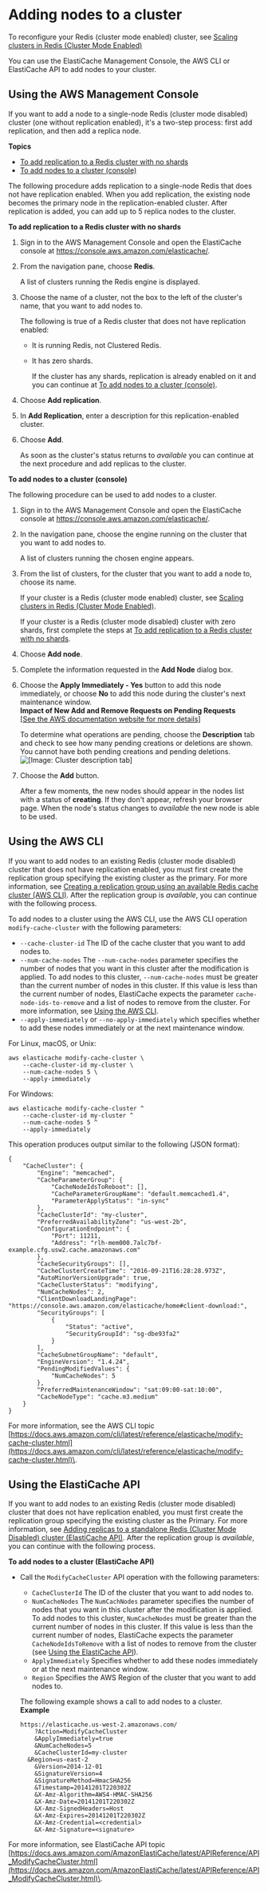 # Adding nodes to a cluster<a name="Clusters.AddNode"></a>

To reconfigure your Redis \(cluster mode enabled\) cluster, see [Scaling clusters in Redis \(Cluster Mode Enabled\)](scaling-redis-cluster-mode-enabled.md)

You can use the ElastiCache Management Console, the AWS CLI or ElastiCache API to add nodes to your cluster\.

## Using the AWS Management Console<a name="Clusters.AddNode.CON"></a>

If you want to add a node to a single\-node Redis \(cluster mode disabled\) cluster \(one without replication enabled\), it's a two\-step process: first add replication, and then add a replica node\.

**Topics**
+ [To add replication to a Redis cluster with no shards](#AddReplication.CON)
+ [To add nodes to a cluster \(console\)](#AddNode.CON)

The following procedure adds replication to a single\-node Redis that does not have replication enabled\. When you add replication, the existing node becomes the primary node in the replication\-enabled cluster\. After replication is added, you can add up to 5 replica nodes to the cluster\.<a name="AddReplication.CON"></a>

**To add replication to a Redis cluster with no shards**

1. Sign in to the AWS Management Console and open the ElastiCache console at [ https://console\.aws\.amazon\.com/elasticache/](https://console.aws.amazon.com/elasticache/)\.

1. From the navigation pane, choose **Redis**\.

   A list of clusters running the Redis engine is displayed\.

1. Choose the name of a cluster, not the box to the left of the cluster's name, that you want to add nodes to\.

   The following is true of a Redis cluster that does not have replication enabled:
   + It is running Redis, not Clustered Redis\.
   + It has zero shards\.

     If the cluster has any shards, replication is already enabled on it and you can continue at [To add nodes to a cluster \(console\)](#AddNode.CON)\.

1. Choose **Add replication**\.

1. In **Add Replication**, enter a description for this replication\-enabled cluster\.

1. Choose **Add**\.

   As soon as the cluster's status returns to *available* you can continue at the next procedure and add replicas to the cluster\.<a name="AddNode.CON"></a>

**To add nodes to a cluster \(console\)**

The following procedure can be used to add nodes to a cluster\.

1. Sign in to the AWS Management Console and open the ElastiCache console at [ https://console\.aws\.amazon\.com/elasticache/](https://console.aws.amazon.com/elasticache/)\.

1. In the navigation pane, choose the engine running on the cluster that you want to add nodes to\.

   A list of clusters running the chosen engine appears\.

1. From the list of clusters, for the cluster that you want to add a node to, choose its name\.

   If your cluster is a Redis \(cluster mode enabled\) cluster, see [Scaling clusters in Redis \(Cluster Mode Enabled\)](scaling-redis-cluster-mode-enabled.md)\.

   If your cluster is a Redis \(cluster mode disabled\) cluster with zero shards, first complete the steps at [To add replication to a Redis cluster with no shards](#AddReplication.CON)\.

1. Choose **Add node**\.

1. Complete the information requested in the **Add Node** dialog box\.

1. Choose the **Apply Immediately \- Yes** button to add this node immediately, or choose **No** to add this node during the cluster's next maintenance window\.  
**Impact of New Add and Remove Requests on Pending Requests**    
[\[See the AWS documentation website for more details\]](http://docs.aws.amazon.com/AmazonElastiCache/latest/red-ug/Clusters.AddNode.html)

   To determine what operations are pending, choose the **Description** tab and check to see how many pending creations or deletions are shown\. You cannot have both pending creations and pending deletions\.   
![\[Image: Cluster description tab\]](http://docs.aws.amazon.com/AmazonElastiCache/latest/red-ug/images/ModifyCacheCluster-DescriptionTab-PendActions.png)

1. Choose the **Add** button\.

    After a few moments, the new nodes should appear in the nodes list with a status of **creating**\. If they don't appear, refresh your browser page\. When the node's status changes to *available* the new node is able to be used\.

## Using the AWS CLI<a name="Clusters.AddNode.CLI"></a>

If you want to add nodes to an existing Redis \(cluster mode disabled\) cluster that does not have replication enabled, you must first create the replication group specifying the existing cluster as the primary\. For more information, see [Creating a replication group using an available Redis cache cluster \(AWS CLI\)](Replication.CreatingReplGroup.ExistingCluster.md#Replication.CreatingReplGroup.ExistingCluster.CLI)\. After the replication group is *available*, you can continue with the following process\.

To add nodes to a cluster using the AWS CLI, use the AWS CLI operation `modify-cache-cluster` with the following parameters:
+ `--cache-cluster-id` The ID of the cache cluster that you want to add nodes to\.
+ `--num-cache-nodes` The `--num-cache-nodes` parameter specifies the number of nodes that you want in this cluster after the modification is applied\. To add nodes to this cluster, `--num-cache-nodes` must be greater than the current number of nodes in this cluster\. If this value is less than the current number of nodes, ElastiCache expects the parameter `cache-node-ids-to-remove` and a list of nodes to remove from the cluster\. For more information, see [Using the AWS CLI](Clusters.DeleteNode.md#Clusters.DeleteNode.CLI)\.
+ `--apply-immediately` or `--no-apply-immediately` which specifies whether to add these nodes immediately or at the next maintenance window\.

For Linux, macOS, or Unix:

```
aws elasticache modify-cache-cluster \
    --cache-cluster-id my-cluster \
    --num-cache-nodes 5 \
    --apply-immediately
```

For Windows:

```
aws elasticache modify-cache-cluster ^
    --cache-cluster-id my-cluster ^
    --num-cache-nodes 5 ^
    --apply-immediately
```

This operation produces output similar to the following \(JSON format\):

```
{
    "CacheCluster": {
        "Engine": "memcached", 
        "CacheParameterGroup": {
            "CacheNodeIdsToReboot": [], 
            "CacheParameterGroupName": "default.memcached1.4", 
            "ParameterApplyStatus": "in-sync"
        }, 
        "CacheClusterId": "my-cluster", 
        "PreferredAvailabilityZone": "us-west-2b", 
        "ConfigurationEndpoint": {
            "Port": 11211, 
            "Address": "rlh-mem000.7alc7bf-example.cfg.usw2.cache.amazonaws.com"
        }, 
        "CacheSecurityGroups": [], 
        "CacheClusterCreateTime": "2016-09-21T16:28:28.973Z", 
        "AutoMinorVersionUpgrade": true, 
        "CacheClusterStatus": "modifying", 
        "NumCacheNodes": 2, 
        "ClientDownloadLandingPage": "https://console.aws.amazon.com/elasticache/home#client-download:", 
        "SecurityGroups": [
            {
                "Status": "active", 
                "SecurityGroupId": "sg-dbe93fa2"
            }
        ], 
        "CacheSubnetGroupName": "default", 
        "EngineVersion": "1.4.24", 
        "PendingModifiedValues": {
            "NumCacheNodes": 5
        }, 
        "PreferredMaintenanceWindow": "sat:09:00-sat:10:00", 
        "CacheNodeType": "cache.m3.medium"
    }
}
```

For more information, see the AWS CLI topic [https://docs.aws.amazon.com/cli/latest/reference/elasticache/modify-cache-cluster.html](https://docs.aws.amazon.com/cli/latest/reference/elasticache/modify-cache-cluster.html)\.

## Using the ElastiCache API<a name="Clusters.AddNode.API"></a>

If you want to add nodes to an existing Redis \(cluster mode disabled\) cluster that does not have replication enabled, you must first create the replication group specifying the existing cluster as the Primary\. For more information, see [Adding replicas to a standalone Redis \(Cluster Mode Disabled\) cluster \(ElastiCache API\)](Replication.CreatingReplGroup.ExistingCluster.md#Replication.CreatingReplGroup.ExistingCluster.API)\. After the replication group is *available*, you can continue with the following process\.

**To add nodes to a cluster \(ElastiCache API\)**
+ Call the `ModifyCacheCluster` API operation with the following parameters:
  + `CacheClusterId` The ID of the cluster that you want to add nodes to\.
  + `NumCacheNodes` The `NumCachNodes` parameter specifies the number of nodes that you want in this cluster after the modification is applied\. To add nodes to this cluster, `NumCacheNodes` must be greater than the current number of nodes in this cluster\. If this value is less than the current number of nodes, ElastiCache expects the parameter `CacheNodeIdsToRemove` with a list of nodes to remove from the cluster \(see [Using the ElastiCache API](Clusters.DeleteNode.md#Clusters.DeleteNode.API)\)\.
  + `ApplyImmediately` Specifies whether to add these nodes immediately or at the next maintenance window\.
  + `Region` Specifies the AWS Region of the cluster that you want to add nodes to\.

  The following example shows a call to add nodes to a cluster\.  
**Example**  

  ```
  https://elasticache.us-west-2.amazonaws.com/
      ?Action=ModifyCacheCluster
      &ApplyImmediately=true
      &NumCacheNodes=5
      &CacheClusterId=my-cluster
  	&Region=us-east-2
      &Version=2014-12-01
      &SignatureVersion=4
      &SignatureMethod=HmacSHA256
      &Timestamp=20141201T220302Z
      &X-Amz-Algorithm=AWS4-HMAC-SHA256
      &X-Amz-Date=20141201T220302Z
      &X-Amz-SignedHeaders=Host
      &X-Amz-Expires=20141201T220302Z
      &X-Amz-Credential=<credential>
      &X-Amz-Signature=<signature>
  ```

For more information, see ElastiCache API topic [https://docs.aws.amazon.com/AmazonElastiCache/latest/APIReference/API_ModifyCacheCluster.html](https://docs.aws.amazon.com/AmazonElastiCache/latest/APIReference/API_ModifyCacheCluster.html)\.